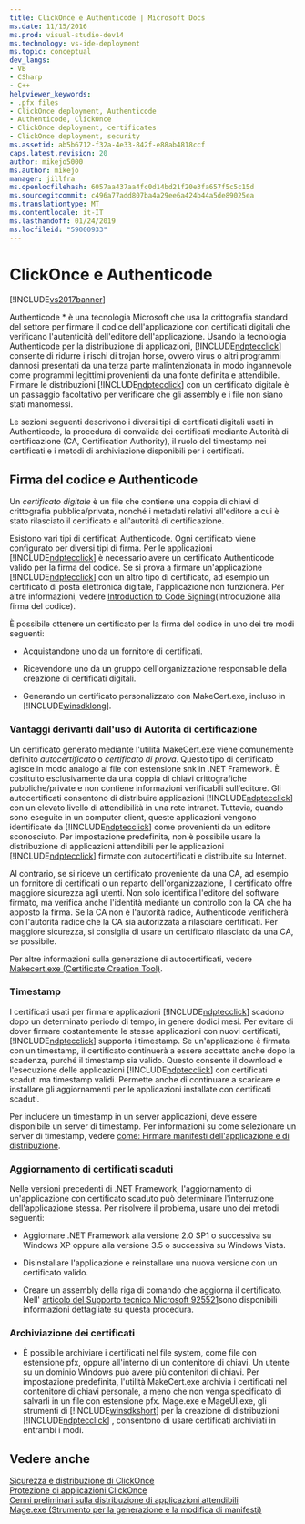 ```yaml
---
title: ClickOnce e Authenticode | Microsoft Docs
ms.date: 11/15/2016
ms.prod: visual-studio-dev14
ms.technology: vs-ide-deployment
ms.topic: conceptual
dev_langs:
- VB
- CSharp
- C++
helpviewer_keywords:
- .pfx files
- ClickOnce deployment, Authenticode
- Authenticode, ClickOnce
- ClickOnce deployment, certificates
- ClickOnce deployment, security
ms.assetid: ab5b6712-f32a-4e33-842f-e88ab4818ccf
caps.latest.revision: 20
author: mikejo5000
ms.author: mikejo
manager: jillfra
ms.openlocfilehash: 6057aa437aa4fc0d14bd21f20e3fa657f5c5c15d
ms.sourcegitcommit: c496a77add807ba4a29ee6a424b44a5de89025ea
ms.translationtype: MT
ms.contentlocale: it-IT
ms.lasthandoff: 01/24/2019
ms.locfileid: "59000933"
---
```

# <a name="clickonce-and-authenticode"></a>ClickOnce e Authenticode
[!INCLUDE[vs2017banner](../includes/vs2017banner.md)]

Authenticode * è una tecnologia Microsoft che usa la crittografia standard del settore per firmare il codice dell'applicazione con certificati digitali che verificano l'autenticità dell'editore dell'applicazione. Usando la tecnologia Authenticode per la distribuzione di applicazioni, [!INCLUDE[ndptecclick](../includes/ndptecclick-md.md)] consente di ridurre i rischi di trojan horse, ovvero virus o altri programmi dannosi presentati da una terza parte malintenzionata in modo ingannevole come programmi legittimi provenienti da una fonte definita e attendibile. Firmare le distribuzioni [!INCLUDE[ndptecclick](../includes/ndptecclick-md.md)] con un certificato digitale è un passaggio facoltativo per verificare che gli assembly e i file non siano stati manomessi.  
  
 Le sezioni seguenti descrivono i diversi tipi di certificati digitali usati in Authenticode, la procedura di convalida dei certificati mediante Autorità di certificazione (CA, Certification Authority), il ruolo del timestamp nei certificati e i metodi di archiviazione disponibili per i certificati.  
  
## <a name="authenticode-and-code-signing"></a>Firma del codice e Authenticode  
 Un *certificato digitale* è un file che contiene una coppia di chiavi di crittografia pubblica/privata, nonché i metadati relativi all'editore a cui è stato rilasciato il certificato e all'autorità di certificazione.  
  
 Esistono vari tipi di certificati Authenticode. Ogni certificato viene configurato per diversi tipi di firma. Per le applicazioni [!INCLUDE[ndptecclick](../includes/ndptecclick-md.md)] è necessario avere un certificato Authenticode valido per la firma del codice. Se si prova a firmare un'applicazione [!INCLUDE[ndptecclick](../includes/ndptecclick-md.md)] con un altro tipo di certificato, ad esempio un certificato di posta elettronica digitale, l'applicazione non funzionerà. Per altre informazioni, vedere [Introduction to Code Signing](http://go.microsoft.com/fwlink/?LinkId=179452)(Introduzione alla firma del codice).  
  
 È possibile ottenere un certificato per la firma del codice in uno dei tre modi seguenti:  
  
-   Acquistandone uno da un fornitore di certificati.  
  
-   Ricevendone uno da un gruppo dell'organizzazione responsabile della creazione di certificati digitali.  
  
-   Generando un certificato personalizzato con MakeCert.exe, incluso in [!INCLUDE[winsdklong](../includes/winsdklong-md.md)].  
  
### <a name="how-using-certificate-authorities-helps-users"></a>Vantaggi derivanti dall'uso di Autorità di certificazione  
 Un certificato generato mediante l'utilità MakeCert.exe viene comunemente definito *autocertificato* o *certificato di prova*. Questo tipo di certificato agisce in modo analogo ai file con estensione snk in .NET Framework. È costituito esclusivamente da una coppia di chiavi crittografiche pubbliche/private e non contiene informazioni verificabili sull'editore. Gli autocertificati consentono di distribuire applicazioni [!INCLUDE[ndptecclick](../includes/ndptecclick-md.md)] con un elevato livello di attendibilità in una rete intranet. Tuttavia, quando sono eseguite in un computer client, queste applicazioni vengono identificate da [!INCLUDE[ndptecclick](../includes/ndptecclick-md.md)] come provenienti da un editore sconosciuto. Per impostazione predefinita, non è possibile usare la distribuzione di applicazioni attendibili per le applicazioni [!INCLUDE[ndptecclick](../includes/ndptecclick-md.md)] firmate con autocertificati e distribuite su Internet.  
  
 Al contrario, se si riceve un certificato proveniente da una CA, ad esempio un fornitore di certificati o un reparto dell'organizzazione, il certificato offre maggiore sicurezza agli utenti. Non solo identifica l'editore del software firmato, ma verifica anche l'identità mediante un controllo con la CA che ha apposto la firma. Se la CA non è l'autorità radice, Authenticode verificherà con l'autorità radice che la CA sia autorizzata a rilasciare certificati. Per maggiore sicurezza, si consiglia di usare un certificato rilasciato da una CA, se possibile.  
  
 Per altre informazioni sulla generazione di autocertificati, vedere [Makecert.exe (Certificate Creation Tool)](http://msdn.microsoft.com/library/b0343f8e-9c41-4852-a85c-f8a0c408cf0d).  
  
### <a name="timestamps"></a>Timestamp  
 I certificati usati per firmare applicazioni [!INCLUDE[ndptecclick](../includes/ndptecclick-md.md)] scadono dopo un determinato periodo di tempo, in genere dodici mesi. Per evitare di dover firmare costantemente le stesse applicazioni con nuovi certificati, [!INCLUDE[ndptecclick](../includes/ndptecclick-md.md)] supporta i timestamp. Se un'applicazione è firmata con un timestamp, il certificato continuerà a essere accettato anche dopo la scadenza, purché il timestamp sia valido. Questo consente il download e l'esecuzione delle applicazioni [!INCLUDE[ndptecclick](../includes/ndptecclick-md.md)] con certificati scaduti ma timestamp validi. Permette anche di continuare a scaricare e installare gli aggiornamenti per le applicazioni installate con certificati scaduti.  
  
 Per includere un timestamp in un server applicazioni, deve essere disponibile un server di timestamp. Per informazioni su come selezionare un server di timestamp, vedere [come: Firmare manifesti dell'applicazione e di distribuzione](../ide/how-to-sign-application-and-deployment-manifests.md).  
  
### <a name="updating-expired-certificates"></a>Aggiornamento di certificati scaduti  
 Nelle versioni precedenti di .NET Framework, l'aggiornamento di un'applicazione con certificato scaduto può determinare l'interruzione dell'applicazione stessa. Per risolvere il problema, usare uno dei metodi seguenti:  
  
-   Aggiornare .NET Framework alla versione 2.0 SP1 o successiva su Windows XP oppure alla versione 3.5 o successiva su Windows Vista.  
  
-   Disinstallare l'applicazione e reinstallare una nuova versione con un certificato valido.  
  
-   Creare un assembly della riga di comando che aggiorna il certificato. Nell' [articolo del Supporto tecnico Microsoft 925521](http://go.microsoft.com/fwlink/?LinkId=179454)sono disponibili informazioni dettagliate su questa procedura.  
  
### <a name="storing-certificates"></a>Archiviazione dei certificati  
  
-   È possibile archiviare i certificati nel file system, come file con estensione pfx, oppure all'interno di un contenitore di chiavi. Un utente su un dominio Windows può avere più contenitori di chiavi. Per impostazione predefinita, l'utilità MakeCert.exe archivia i certificati nel contenitore di chiavi personale, a meno che non venga specificato di salvarli in un file con estensione pfx. Mage.exe e MageUI.exe, gli strumenti di [!INCLUDE[winsdkshort](../includes/winsdkshort-md.md)] per la creazione di distribuzioni [!INCLUDE[ndptecclick](../includes/ndptecclick-md.md)] , consentono di usare certificati archiviati in entrambi i modi.  
  
## <a name="see-also"></a>Vedere anche  
 [Sicurezza e distribuzione di ClickOnce](../deployment/clickonce-security-and-deployment.md)   
 [Protezione di applicazioni ClickOnce](../deployment/securing-clickonce-applications.md)   
 [Cenni preliminari sulla distribuzione di applicazioni attendibili](../deployment/trusted-application-deployment-overview.md)   
 [Mage.exe (Strumento per la generazione e la modifica di manifesti)](http://msdn.microsoft.com/library/77dfe576-2962-407e-af13-82255df725a1)
